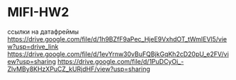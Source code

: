 # MIFI-HW2

ссылки на датафреймы
https://drive.google.com/file/d/1h9BZfF9aPec_HjeE9VxhdOT_tWmIEVl5/view?usp=drive_link
https://drive.google.com/file/d/1evYrnw30vBuFQBjkGqKh2cD20pU_e2FV/view?usp=sharing
https://drive.google.com/file/d/1PuDCyOi_-ZlvMBy8KHzXPuCZ_kURjdHF/view?usp=sharing
